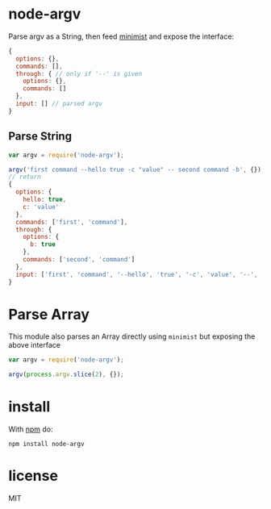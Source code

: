 # node-argv

Parse argv as a String, then feed [minimist](https://github.com/substack/minimist) and expose the interface: 

```javascript
{
  options: {},
  commands: [],
  through: { // only if '--' is given
    options: {},
    commands: []
  },
  input: [] // parsed argv
}
```

## Parse String

```javascript
var argv = require('node-argv');

argv('first command --hello true -c "value" -- second command -b', {}); // minimist options
// return
{
  options: {
    hello: true,
    c: 'value'
  },
  commands: ['first', 'command'],
  through: {
    options: {
      b: true
    },
    commands: ['second', 'command']
  },
  input: ['first', 'command', '--hello', 'true', '-c', 'value', '--', 'second', 'command', '-b']
}
```

# Parse Array

This module also parses an Array directly using `minimist` but exposing the above interface

```javascript
var argv = require('node-argv');

argv(process.argv.slice(2), {});
```

# install

With [npm](https://npmjs.org) do:

```
npm install node-argv
```

# license

MIT